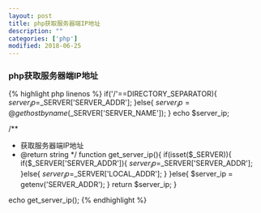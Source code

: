```yaml
---
layout: post
title: php获取服务器端IP地址
description: ""
categories: ['php']
modified: 2018-06-25
---
```


### php获取服务器端IP地址

{% highlight php linenos %}
if('/'==DIRECTORY_SEPARATOR){
	$server_ip=$_SERVER['SERVER_ADDR'];
}else{
	$server_ip=@gethostbyname($_SERVER['SERVER_NAME']);
}
echo $server_ip;


/**
 * 获取服务器端IP地址
 * @return string
 */
function get_server_ip(){
    if(isset($_SERVER)){
    	if($_SERVER['SERVER_ADDR']){
    	    $server_ip=$_SERVER['SERVER_ADDR'];
    	}else{
    		$server_ip=$_SERVER['LOCAL_ADDR'];
    	}
    }else{
    	$server_ip = getenv('SERVER_ADDR');
    }
    return $server_ip;
}

echo get_server_ip();
{% endhighlight %}